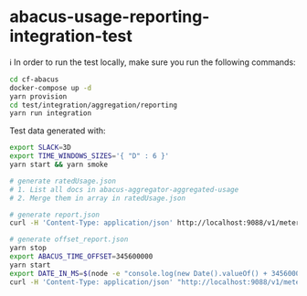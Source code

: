 abacus-usage-reporting-integration-test
===

:information_source: In order to run the test locally, make sure you run the following commands:

```bash
cd cf-abacus
docker-compose up -d
yarn provision
cd test/integration/aggregation/reporting
yarn run integration
```

Test data generated with:
```bash
export SLACK=3D
export TIME_WINDOWS_SIZES='{ "D" : 6 }'
yarn start && yarn smoke

# generate ratedUsage.json
# 1. List all docs in abacus-aggregator-aggregated-usage
# 2. Merge them in array in ratedUsage.json

# generate report.json
curl -H 'Content-Type: application/json' http://localhost:9088/v1/metering/organizations/us-south:a3d7fe4d-3cb1-4cc3-a831-ffe98e20cf27/aggregated/usage | jq . > report.json

# generate offset_report.json
yarn stop
export ABACUS_TIME_OFFSET=345600000
yarn start
export DATE_IN_MS=$(node -e "console.log(new Date().valueOf() + 345600000)")
curl -H 'Content-Type: application/json' "http://localhost:9088/v1/metering/organizations/us-south:a3d7fe4d-3cb1-4cc3-a831-ffe98e20cf27/aggregated/usage/$DATE_IN_MS" | jq . > offset_report.json
```
